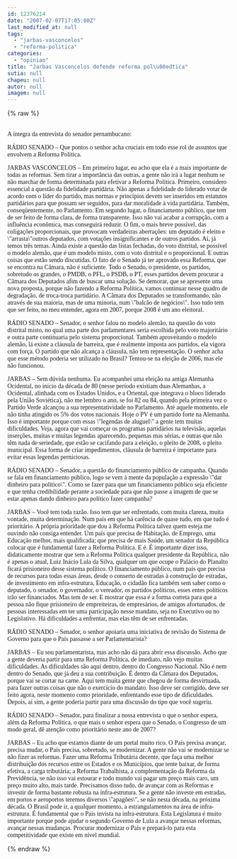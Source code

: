 ```yaml
---
id: 12376214
date: "2007-02-07T17:05:00Z"
last_modified_at: null
tags:
  - "jarbas-vasconcelos"
  - "reforma-politica"
categories:
  - "opiniao"
title: "Jarbas Vasconcelos defende reforma pol\u00edtica"
sutia: null
chapeu: null
autor: null
imagem: null
---
```

{% raw %}
<p><P><BR><FONT face=Verdana>A íntegra da entrevista do senador pernambucano: </FONT></P></p>
<p><P><FONT face=Verdana>RÁDIO SENADO – Que pontos o senhor acha cruciais em todo esse rol de assuntos que envolvem a Reforma Política. </FONT></P></p>
<p><P><FONT face=Verdana>JARBAS VASCONCELOS – Em primeiro lugar, eu acho que ela é a mais importante de todas as reformas. Sem tirar a importância das outras, a gente não irá a lugar nenhum se não marchar de forma determinada para efetivar a Reforma Política. Primeiro, considero essencial a questão da fidelidade partidária. Não apenas a fidelidade do liderado votar de acordo com o líder do partido, mas normas e princípios devem ser inseridos em estatutos partidários para que possam ser seguidos, para dar moralidade à vida partidária. Também, conseqüentemente, no Parlamento. Em segundo lugar, o financiamento público, que tem de ser feito de forma clara, de forma transparente. Isso não vai acabar a corrupção, com a influência econômica, mas conseguirá reduzir. O fim, o mais breve possível, das coligações proporcionais, que provocam verdadeiras aberrações: um deputado é eleito e \"arrasta\"outros deputados, com votações insignificantes e de outros partidos. Aí, já temos três temas. Ainda existe a questão das listas fechadas, do voto distrital, se possível o modelo alemão, que é um modelo misto, com o voto distrital e o proporcional. E outras coisas que estão sendo discutidas. O fato de o Senado já ter aprovado essa Reforma, que se encontra na Câmara, não é suficiente. Todo o Senado, o presidente, os partidos, sobretudo os grandes, o PMDB, o PFL, o PSDB, o PT, esses partidos devem procurar a Câmara dos Deputados afim de buscar uma solução. Se demorar, que se apresente uma nova proposta, porque não fazendo a Reforma Política, vamos continuar nesse quadro de degradação, de troca-troca partidário. A Câmara dos Deputados se transformando, não através de sua maioria, mas de uma minoria, num \"balcão de negócios\". Isso tudo tem que ser feito, no meu entender, agora em 2007, porque 2008 é um ano eleitoral. </FONT></P></p>
<p><P><FONT face=Verdana>RÁDIO SENADO – Senador, o senhor falou no modelo alemão, na questão do voto distrital misto, no qual uma parte dos parlamentares seria escolhida pelo voto majoritário e outra parte continuaria pelo sistema proporcional. Também aproveitando o modelo alemão, lá existe a cláusula de barreira, que é realmente imposta aos partidos, ela vigora com força. O partido que não alcança a cláusula, não tem representação. O senhor acha que esse método poderia ser utilizado no Brasil? Tentou-se na eleição de 2006, mas ele não funcionou. </FONT></P></p>
<p><P><FONT face=Verdana>JARBAS – Sem dúvida nenhuma. Eu acompanhei uma eleição na antiga Alemanha Ocidental, no início da década de 80 (nesse período existiam duas Alemanhas, a Ocidental, alinhada com os Estados Unidos, e a Oriental, que integrava o bloco liderado pela União Soviética), não me lembro o ano, se foi 82 ou 84, quando pela primeira vez o Partido Verde alcançou a sua representatividade no Parlamento. Até aquele momento, ele não tinha atingido os 5% dos votos nacionais. Hoje o PV é um partido forte na Alemanha. Isso é importante porque com essas \"legendas de aluguel\" a gente tem muitas dificuldades. Veja, agora que vai começar os programas partidários na televisão, aquelas inserções, muitas e muitas legendas aparecendo, pequenas mas sérias, e outras que não têm nada de seriedade, que estão se cacifando para a eleição, o pleito de 2008, o pleito municipal. Essa forma de criar impedimentos, cláusula de barreira é importante para evitar essas legendas perniciosas.&nbsp; </FONT></P></p>
<p><P><FONT face=Verdana>RÁDIO SENADO – Senador, a questão do financiamento público de campanha. Quando se fala em financiamento público, logo se vem à mente da população a expressão \"dar dinheiro para político\". Como se fazer para que um financiamento público seja eficiente e que tenha credibilidade perante a sociedade para que não passe a imagem de que se estar apenas dando dinheiro para político fazer campanha? </FONT></P></p>
<p><P><FONT face=Verdana>JARBAS – Você tem toda razão. Isso tem que ser enfrentado, com muita clareza, muita vontade, muita determinação. Num país em que há carência de quase tudo, em que tudo é prioritário. A própria prioridade que dou à Reforma Política talvez quem esteja me ouvindo não consiga entender. Um país que precisa de Habitação, de Emprego, uma Educação melhor, mais qualificada; que precisa de mais Saúde, um senador da República colocar que é fundamental fazer a Reforma Política. E é. É importante dizer isso, didaticamente mostrar que sem a Reforma Política qualquer presidente da República, não é apenas o atual, Luiz Inácio Lula da Silva, qualquer um que ocupe o Palácio do Planalto ficará prisioneiro desse sistema político. O financiamento público, num país que precisa de recursos para todas essas áreas, desde o conserto de estradas à construção de estradas, de investimento em infra-estrutura, Educação, o cidadão fica também sem saber como o deputado, o senador, o governador, o vereador, os partidos políticos, esses entes políticos irão ser financiados. Mas tem de ser. E mostrar que essa é a forma correta para que a pessoa não fique prisioneiro de empreiteiras, de empresários, de amigos afortunados, de pessoas interessadas em ter uma participação nesse mandato, seja no Executivo ou no Legislativo. Há dificuldades a enfrentar, mas elas têm de ser enfrentadas.&nbsp; </FONT></P></p>
<p><P><FONT face=Verdana>RÁDIO SENADO – Senador, o senhor apoiaria uma iniciativa de revisão do Sistema de Governo para que o País passasse a ser Parlamentarista?&nbsp; </FONT></P></p>
<p><P><FONT face=Verdana>JARBAS – Eu sou parlamentarista, mas acho não dá para abrir essa discussão. Acho que a gente deveria partir para uma Reforma Política, de imediato, não vejo muitas dificuldades. As dificuldades são aqui dentro, dentro do Congresso Nacional. Não é nem dentro do Senado, que já deu a sua contribuição. É dentro da Câmara dos Deputados, porque vai se cortar na carne. Aqui tem muita gente que chegou de forma desvirtuada, para fazer outras coisas que não o exercício do mandato. Isso deve ser corrigido, deve ser feito agora, neste momento como prioridade, enfrentando esse tipo de dificuldades. Depois, aí sim, a gente poderia partir para uma discussão do tipo que você sugeriu. </FONT></P></p>
<p><P><FONT face=Verdana>RÁDIO SENADO – Senador, para finalizar a nossa entrevista o que o senhor espera, além da Reforma Política, o que mais o senhor espera que o Senado, o Congresso de um modo geral, dê atenção como prioritário neste ano de 2007?&nbsp; </FONT></P></p>
<p><P><FONT face=Verdana>JARBAS – Eu acho que estamos diante de um portal muito rico. O País precisa avançar, precisa mudar, o País precisa, sobretudo, se modernizar. A gente não vai se modernizar se não fizer as reformas. Fazer uma Reforma Tributária decente, que faça uma melhor distribuição dos recursos entre os Estados e os Municípios, que tente baixar, de forma efetiva, a carga tributária; a Reforma Trabalhista, a complementação da Reforma da Previdência, se não isso vai estourar e todo mundo vai pagar um preço mais caro, um preço muito alto, mais tarde. Precisamos disso tudo, de avançar com as Reformas e investir de forma bastante robusta na infra-estrutura. Se a gente não investe em estradas, em portos e aeroportos teremos diversos \"apagões\", se não nesta década, na próxima década. O Brasil pode ir, a qualquer momento, a estrangulamentos na área de infra-estrutura. É fundamental que o País invista na infra-estrutura. Esta Legislatura é muito importante porque pode ajudar o segundo Governo de Lula a avançar nessas reformas, avançar nessas mudanças. Procurar modernizar o País e prepará-lo para esta competitividade que existe em nível mundial. </FONT></P> </p>
{% endraw %}